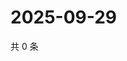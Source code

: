 # 2025-09-29

共 0 条

<!-- BEGIN ZHIHUVIDEO -->
<!-- 最后更新时间 Mon Sep 29 2025 06:09:54 GMT+0800 (China Standard Time) -->

<!-- END ZHIHUVIDEO -->
